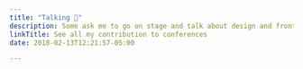 ```yaml
---
title: "Talking 🎩"
description: Some ask me to go on stage and talk about design and frontend topics
linkTitle: See all my contribution to conferences
date: 2018-02-13T12:21:57-05:00

---
```

